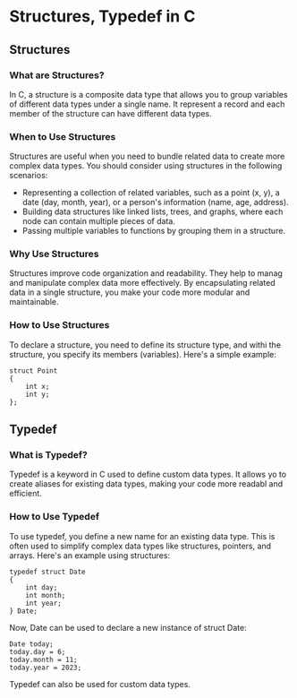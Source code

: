 # Structures, Typedef in C

## Structures

### What are Structures?

In C, a structure is a composite data type that allows you to group variables of different data types under a single name. It  represent a record and each member of the structure can have different data types.

### When to Use Structures

Structures are useful when you need to bundle related data to create more
complex data types. You should consider using structures in the following
scenarios:

- Representing a collection of related variables, such as a point (x, y), a date
(day, month, year), or a person's information (name, age, address).
- Building data structures like linked lists, trees, and graphs, where each node
can contain multiple pieces of data.
- Passing multiple variables to functions by grouping them in a structure.

### Why Use Structures

Structures improve code organization and readability. They help to manag and manipulate complex data more effectively. By encapsulating related data in a single structure, you make your code more modular and maintainable.

### How to Use Structures

To declare a structure, you need to define its structure type, and withi the structure, you specify its members (variables). Here's a simple example:

```
struct Point
{
	int x;
	int y;
};
```
##   Typedef

### What is Typedef?
Typedef is a keyword in C used to define custom data types. It allows yo to create aliases for existing data types, making your code more readabl and efficient.

### How to Use Typedef
To use typedef, you define a new name for an existing data type. This is often used to simplify complex data types like structures, pointers, and arrays.
Here's an example using structures:
```
typedef struct Date
{
	int day;
	int month;
	int year;
} Date;
```
Now, Date can be used to declare a new instance of struct Date:
```
Date today;
today.day = 6;
today.month = 11;
today.year = 2023;
```
Typedef can also be used for custom data types.
